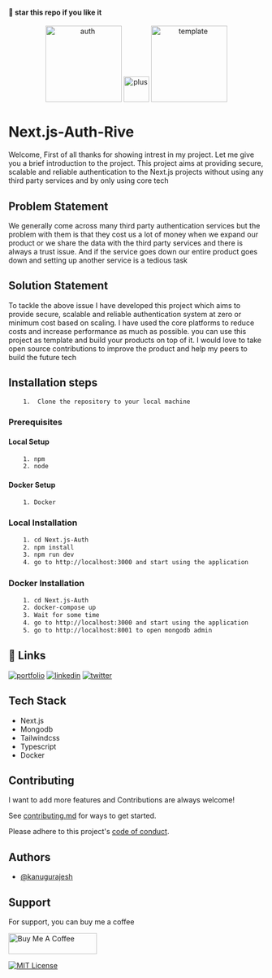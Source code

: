 #### 🌟 star this repo if you like it
<div align=center>
    <img src="https://github.com/kanugurajesh/Next.js-Auth-Rive/assets/120458029/ae8825ab-4ea2-44d3-9c9c-7326f3a4cab5" alt="auth" width=150 height=150>
    <img src="https://github.com/kanugurajesh/Next.js-Auth-Navigation/assets/77529419/7f97cd3c-3d55-4e0a-ae81-c28e0636fa77" alt="plus" width=50 height=50>
    <img src="https://github.com/kanugurajesh/Next.js-Auth-Navigation/assets/77529419/acc93f88-cfe5-431c-8579-c918e2881525" alt="template" width=150 height=150>
</div>

# Next.js-Auth-Rive
Welcome, First of all thanks for showing intrest in my project. Let me give you a brief introduction to the project. This project aims at providing secure, scalable and reliable authentication to the Next.js projects without using any third party services and by only using core tech

## Problem Statement
We generally come across many third party authentication services but the problem with them is that they cost us a lot of money when we expand our product or we share the data with the third party services and there is always a trust issue. And if the service goes down our entire product goes down and setting up another service is a tedious task

## Solution Statement
To tackle the above issue I have developed this project which aims to provide secure, scalable and reliable authentication system at zero or minimum cost based on scaling. I have used the core platforms to reduce costs and increase performance as much as possible. you can use this project as template and build your products on top of it. I would love to take open source contributions to improve the product and help my peers to build the future tech

## Installation steps
```bash
    1.  Clone the repository to your local machine
```

### Prerequisites

#### Local Setup

```bash
    1. npm
    2. node
```

#### Docker Setup

```bash
    1. Docker
```

### Local Installation

```bash
    1. cd Next.js-Auth
    2. npm install
    3. npm run dev
    4. go to http://localhost:3000 and start using the application
```

### Docker Installation
```bash
    1. cd Next.js-Auth
    2. docker-compose up
    3. Wait for some time
    4. go to http://localhost:3000 and start using the application
    5. go to http://localhost:8001 to open mongodb admin
```

## 🔗 Links
[![portfolio](https://img.shields.io/badge/my_portfolio-000?style=for-the-badge&logo=ko-fi&logoColor=white)](https://rajeshportfolio.me/)
[![linkedin](https://img.shields.io/badge/linkedin-0A66C2?style=for-the-badge&logo=linkedin&logoColor=white)](https://www.linkedin.com/in/rajesh-kanugu-aba8a3254/)
[![twitter](https://img.shields.io/badge/twitter-1DA1F2?style=for-the-badge&logo=twitter&logoColor=white)](https://twitter.com/exploringengin1)

## Tech Stack

- Next.js
- Mongodb
- Tailwindcss
- Typescript
- Docker

## Contributing

I want to add more features and Contributions are always welcome!

See [contributing.md](https://github.com/kanugurajesh/Next.js-Auth/blob/main/contributing.md) for ways to get started.

Please adhere to this project's [code of conduct](https://github.com/kanugurajesh/Next.js-Auth/blob/main/code_of_conduct.md).

## Authors

- [@kanugurajesh](https://github.com/kanugurajesh)

## Support

For support, you can buy me a coffee

<a href="https://www.buymeacoffee.com/kanugurajen" target="_blank"><img src="https://cdn.buymeacoffee.com/buttons/default-orange.png" alt="Buy Me A Coffee" height="41" width="174"></a>

[![MIT License](https://img.shields.io/badge/License-MIT-green.svg)](https://github.com/kanugurajesh/Next.js-Auth/blob/main/LICENSE.txt)
